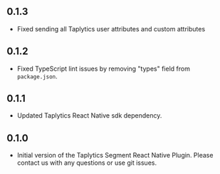 ## 0.1.3

- Fixed sending all Taplytics user attributes and custom attributes

## 0.1.2

- Fixed TypeScript lint issues by removing "types" field from `package.json`.

## 0.1.1

- Updated Taplytics React Native sdk dependency.

## 0.1.0

- Initial version of the Taplytics Segment React Native Plugin. Please contact us with any questions or use git issues.